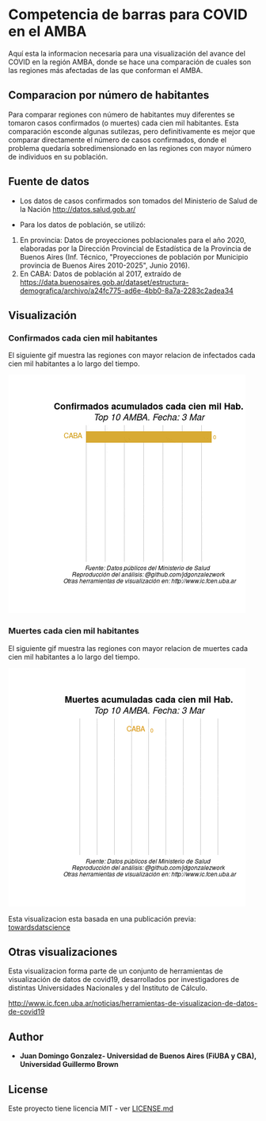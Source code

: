 # Competencia de barras para COVID en el AMBA

Aquí esta la informacion necesaria para una visualización del avance del COVID en la región AMBA, donde se hace una comparación 
de cuales son las regiones más afectadas de las que conforman el AMBA.

## Comparacion por número de habitantes

Para comparar regiones con número de habitantes muy diferentes se tomaron casos confirmados (o muertes) cada cien mil habitantes. Esta 
comparación esconde algunas sutilezas, pero definitivamente es mejor que comparar directamente el número de casos confirmados, donde el problema 
quedaría sobredimensionado en las regiones con mayor número de individuos en su población. 


## Fuente de datos 
* Los datos de casos confirmados son tomados del Ministerio de Salud de la Nación  http://datos.salud.gob.ar/

* Para los datos de población, se utilizó: 
1. En provincia: Datos de proyecciones poblacionales para el año 2020, elaboradas por la Dirección Provincial de Estadística de la Provincia de Buenos Aires (Inf. Técnico, "Proyecciones de población por Municipio provincia de Buenos Aires 2010-2025", Junio 2016). 
1. En CABA: Datos de población al 2017, extraído de https://data.buenosaires.gob.ar/dataset/estructura-demografica/archivo/a24fc775-ad6e-4bb0-8a7a-2283c2adea34


## Visualización 

### Confirmados cada cien mil habitantes 
El siguiente gif muestra las regiones con mayor relacion de infectados cada cien mil habitantes a lo largo del tiempo.

![](https://github.com/jdgonzalezwork/competencia_barras_AMBA/blob/master/videoOutput/confirmadosAMBA.gif)

### Muertes cada cien mil habitantes
El siguiente gif muestra las regiones con mayor relacion de muertes cada cien mil habitantes a lo largo del tiempo.

![](https://github.com/jdgonzalezwork/competencia_barras_AMBA/blob/master/videoOutput/muertesAMBATop10.gif)


Esta visualizacion esta basada en una publicación previa: 
[towardsdatscience](https://towardsdatascience.com/create-animated-bar-charts-using-r-31d09e5841da) 

## Otras visualizaciones
Esta visualizacion forma parte de un conjunto de herramientas de visualización de datos de covid19, desarrollados por investigadores de distintas Universidades Nacionales y del Instituto de Cálculo.
 
http://www.ic.fcen.uba.ar/noticias/herramientas-de-visualizacion-de-datos-de-covid19



## Author

* **Juan Domingo Gonzalez- Universidad de Buenos Aires (FiUBA y CBA), Universidad Guillermo Brown** 

## License

Este proyecto tiene licencia MIT  - ver [LICENSE.md](LICENSE.md)


